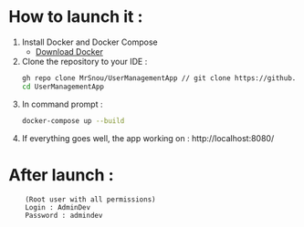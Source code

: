 # How to launch it : 

1. Install Docker and Docker Compose
    - [Download Docker](https://www.docker.com/products/docker-desktop/)
2. Clone the repository to your IDE :<br>
    ```bash
   gh repo clone MrSnou/UserManagementApp // git clone https://github.com/MrSnou/UserManagementApp.git
   cd UserManagementApp
3. In command prompt :<br>
    ```bash
    docker-compose up --build
4. If everything goes well, the app working on : http://localhost:8080/

# After launch :
        (Root user with all permissions)
        Login : AdminDev
        Password : admindev

    

